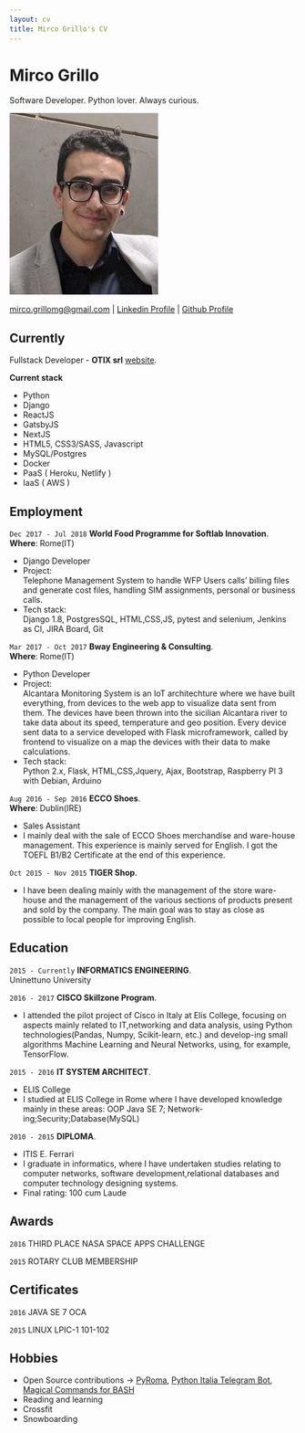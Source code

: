 ```yaml
---
layout: cv
title: Mirco Grillo's CV
---
```

# Mirco Grillo
Software Developer. Python lover. Always curious.

![Mirco Grillo portrait](mirco-cv.jpeg)

<div id="webaddress">
<a href="mailto:mirco.grillomg@gmail.com">mirco.grillomg@gmail.com</a>
| <a href="https://linkedin.com/in/mirco-grillo-680a96117/">Linkedin Profile</a>
| <a href="https://github.com/iflare3g/">Github Profile</a>
</div>


## Currently

Fullstack Developer - __OTIX srl__  [website](https://otix.it). 

__Current stack__
  - Python
  - Django
  - ReactJS
  - GatsbyJS 
  - NextJS
  - HTML5, CSS3/SASS, Javascript
  - MySQL/Postgres
  - Docker
  - PaaS ( Heroku, Netlify )
  - IaaS ( AWS )

## Employment

`Dec 2017 - Jul 2018`
__World Food Programme for Softlab Innovation__.  
__Where__: Rome(IT)
  - Django Developer
  - Project:   
        Telephone Management System to handle WFP Users calls’ billing files and generate cost files, handling SIM  assignments, personal or business calls.
  - Tech stack:   
        Django 1.8, PostgresSQL, HTML,CSS,JS, pytest and selenium, Jenkins as CI, JIRA Board, Git

`Mar 2017 - Oct 2017`
__Bway Engineering & Consulting__.  
__Where__: Rome(IT)
  - Python Developer
  - Project:   
        Alcantara Monitoring System is an IoT architechture where we have built everything, from devices to the web app to visualize data sent from them.
The devices have been thrown into the sicilian Alcantara river to take data about its speed, temperature and geo position. Every device sent data to a service developed with Flask microframework, called by frontend to visualize on a map the devices with their data to make calculations.
  - Tech stack:   
        Python 2.x, Flask, HTML,CSS,Jquery, Ajax, Bootstrap, Raspberry PI 3 with Debian, Arduino

`Aug 2016 - Sep 2016`
__ECCO Shoes__.  
__Where__: Dublin(IRE)
  - Sales Assistant
  - I mainly deal with the sale of ECCO Shoes merchandise and ware-house management. This experience is mainly served for English. I got the TOEFL B1/B2 Certificate at the end of this experience.

`Oct 2015 - Nov 2015`
__TIGER Shop__.  
  - I have been dealing mainly with the management of the store ware-house and the management of the various sections of  products present and sold by the company. The main goal was to stay as close as possible to local people for improving English.



## Education

`2015 - Currently`
__INFORMATICS ENGINEERING__.     
Uninettuno University

`2016 - 2017`
__CISCO Skillzone Program__.  
  - I attended the pilot project of Cisco in Italy at Elis College, 
  focusing on aspects mainly related to IT,networking and data analysis, 
  using Python technologies(Pandas, Numpy, Scikit-learn, etc.) and develop-ing small 
  algorithms Machine Learning and Neural Networks, using, for example, TensorFlow.

`2015 - 2016`
__IT SYSTEM ARCHITECT__. 
  - ELIS College
  - I studied at ELIS College in Rome
    where I have developed knowledge 
    mainly in these areas: OOP Java SE 7;
    Network-ing;Security;Database(MySQL)

`2010 - 2015`
__DIPLOMA__. 
  - ITIS E. Ferrari 
  - I graduate in informatics, where I have undertaken 
    studies relating to computer networks, 
    software development,relational databases and computer technology designing systems.
  - Final rating: 100 cum Laude


## Awards

`2016`
THIRD PLACE NASA SPACE APPS CHALLENGE

`2015`
ROTARY CLUB MEMBERSHIP


## Certificates

`2016`
JAVA SE 7 OCA

`2015`
LINUX LPIC-1 101-102


## Hobbies

- Open Source contributions -> [PyRoma](https://github.com/PyRoma/PyRoma-website), [Python Italia Telegram Bot](https://github.com/Kavuti/python-italy-telegram-bot), [Magical Commands for BASH](https://github.com/championballer/Magical-Commands-for-BASH)
- Reading and learning
- Crossfit
- Snowboarding



<!-- ### Footer

Last updated: Jul 2019 -->
